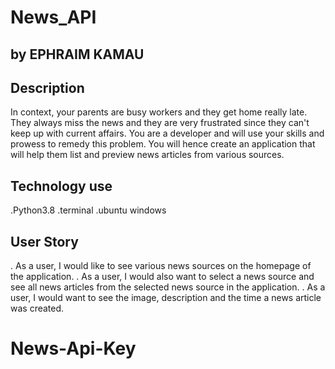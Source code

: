 # News_API

## by EPHRAIM KAMAU

## Description

In context, your parents are busy workers and they get home really late. They always miss the news and they are very frustrated since they can't keep up with current affairs. You are a developer and will use your skills and prowess to remedy this problem. You will hence create an application that will help them list and preview news articles from various sources.

## Technology use

.Python3.8
.terminal
.ubuntu windows

## User Story

. As a user, I would like to see various news sources on the homepage of the application.
. As a user, I would also want to select a news source and see all news articles from the selected news source in the application.
. As a user, I would want to see the image, description and the time a news article was created.
# News-Api-Key
